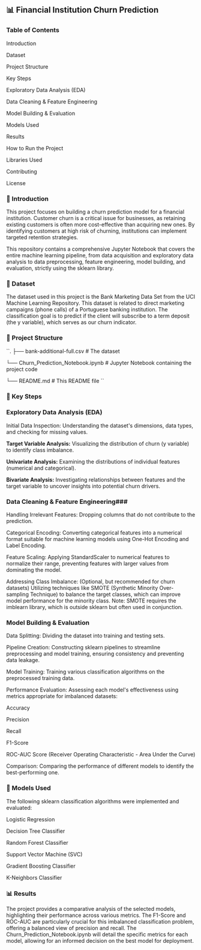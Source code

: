 ## 📊 Financial Institution Churn Prediction

### Table of Contents

Introduction

Dataset

Project Structure

Key Steps

Exploratory Data Analysis (EDA)

Data Cleaning & Feature Engineering

Model Building & Evaluation

Models Used

Results

How to Run the Project

Libraries Used

Contributing

License

### 🚀 Introduction
This project focuses on building a churn prediction model for a financial institution. Customer churn is a critical issue for businesses, as retaining existing customers is often more cost-effective than acquiring new ones. By identifying customers at high risk of churning, institutions can implement targeted retention strategies.

This repository contains a comprehensive Jupyter Notebook that covers the entire machine learning pipeline, from data acquisition and exploratory data analysis to data preprocessing, feature engineering, model building, and evaluation, strictly using the sklearn library.

### 💾 Dataset
The dataset used in this project is the Bank Marketing Data Set from the UCI Machine Learning Repository. This dataset is related to direct marketing campaigns (phone calls) of a Portuguese banking institution. The classification goal is to predict if the client will subscribe to a term deposit (the y variable), which serves as our churn indicator.

### 📁 Project Structure
``.
├── bank-additional-full.csv  # The dataset

└── Churn_Prediction_Notebook.ipynb # Jupyter Notebook containing the project code

└── README.md                 # This README file
``

### 🔑 Key Steps

### Exploratory Data Analysis (EDA)
Initial Data Inspection: Understanding the dataset's dimensions, data types, and checking for missing values.

**Target Variable Analysis:** Visualizing the distribution of churn (y variable) to identify class imbalance.

**Univariate Analysis:** Examining the distributions of individual features (numerical and categorical).

**Bivariate Analysis:** Investigating relationships between features and the target variable to uncover insights into potential churn drivers.

### Data Cleaning & Feature Engineering###
  Handling Irrelevant Features: Dropping columns that do not contribute to the prediction.

  Categorical Encoding: Converting categorical features into a numerical format suitable for machine learning models using One-Hot Encoding and Label Encoding.

  Feature Scaling: Applying StandardScaler to numerical features to normalize their range, preventing features with larger values from dominating the model.

  Addressing Class Imbalance: (Optional, but recommended for churn datasets) Utilizing techniques like SMOTE (Synthetic Minority Over-sampling Technique) to balance the target classes, which can improve model performance for the minority class. Note: SMOTE requires the imblearn library, which is outside sklearn but often used in conjunction.

### Model Building & Evaluation ###
Data Splitting: Dividing the dataset into training and testing sets.

Pipeline Creation: Constructing sklearn pipelines to streamline preprocessing and model training, ensuring consistency and preventing data leakage.

Model Training: Training various classification algorithms on the preprocessed training data.

Performance Evaluation: Assessing each model's effectiveness using metrics appropriate for imbalanced datasets:

Accuracy

Precision

Recall

F1-Score

ROC-AUC Score (Receiver Operating Characteristic - Area Under the Curve)

Comparison: Comparing the performance of different models to identify the best-performing one.

### 🤖 Models Used ###
The following sklearn classification algorithms were implemented and evaluated:

Logistic Regression

Decision Tree Classifier

Random Forest Classifier

Support Vector Machine (SVC)

Gradient Boosting Classifier

K-Neighbors Classifier

### 📊 Results
The project provides a comparative analysis of the selected models, highlighting their performance across various metrics. The F1-Score and ROC-AUC are particularly crucial for this imbalanced classification problem, offering a balanced view of precision and recall. The Churn_Prediction_Notebook.ipynb will detail the specific metrics for each model, allowing for an informed decision on the best model for deployment.
